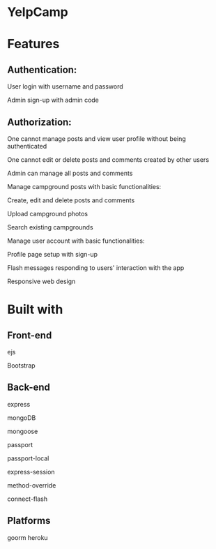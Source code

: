 # YelpCamp

# <strong>Features</strong>

<h2>Authentication: </h2>

User login with username and password

Admin sign-up with admin code

<h2>Authorization:</h2>

One cannot manage posts and view user profile without being authenticated

One cannot edit or delete posts and comments created by other users

Admin can manage all posts and comments

Manage campground posts with basic functionalities:

Create, edit and delete posts and comments

Upload campground photos

Search existing campgrounds

Manage user account with basic functionalities:

Profile page setup with sign-up

Flash messages responding to users' interaction with the app

Responsive web design



# <strong>Built with</strong>
<h2>Front-end</h2>

ejs

Bootstrap


<h2>Back-end</h2>

express

mongoDB

mongoose

passport

passport-local

express-session

method-override

connect-flash

<h2>Platforms</h2>

goorm
heroku
